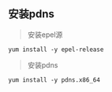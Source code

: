 ## 安装pdns

> 安装epel源

    yum install -y epel-release
    
> 安装pdns

    yum install -y pdns.x86_64
    
> 